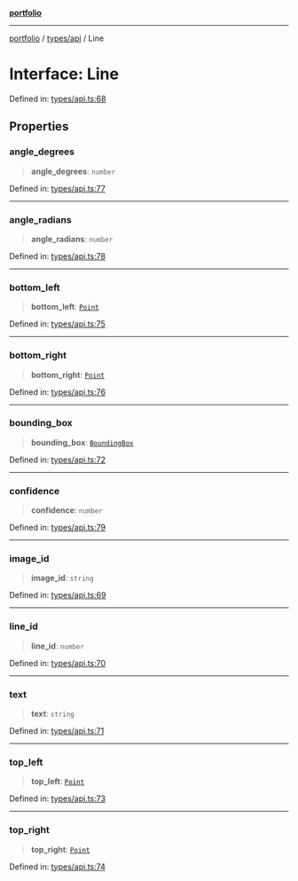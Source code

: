 [**portfolio**](../../../README.md)

***

[portfolio](../../../modules.md) / [types/api](../README.md) / Line

# Interface: Line

Defined in: [types/api.ts:68](https://github.com/tnorlund/Portfolio/blob/9641e1d9d3137d0e5e68571e3b9c8af7666d753e/portfolio/types/api.ts#L68)

## Properties

### angle\_degrees

> **angle\_degrees**: `number`

Defined in: [types/api.ts:77](https://github.com/tnorlund/Portfolio/blob/9641e1d9d3137d0e5e68571e3b9c8af7666d753e/portfolio/types/api.ts#L77)

***

### angle\_radians

> **angle\_radians**: `number`

Defined in: [types/api.ts:78](https://github.com/tnorlund/Portfolio/blob/9641e1d9d3137d0e5e68571e3b9c8af7666d753e/portfolio/types/api.ts#L78)

***

### bottom\_left

> **bottom\_left**: [`Point`](Point.md)

Defined in: [types/api.ts:75](https://github.com/tnorlund/Portfolio/blob/9641e1d9d3137d0e5e68571e3b9c8af7666d753e/portfolio/types/api.ts#L75)

***

### bottom\_right

> **bottom\_right**: [`Point`](Point.md)

Defined in: [types/api.ts:76](https://github.com/tnorlund/Portfolio/blob/9641e1d9d3137d0e5e68571e3b9c8af7666d753e/portfolio/types/api.ts#L76)

***

### bounding\_box

> **bounding\_box**: [`BoundingBox`](BoundingBox.md)

Defined in: [types/api.ts:72](https://github.com/tnorlund/Portfolio/blob/9641e1d9d3137d0e5e68571e3b9c8af7666d753e/portfolio/types/api.ts#L72)

***

### confidence

> **confidence**: `number`

Defined in: [types/api.ts:79](https://github.com/tnorlund/Portfolio/blob/9641e1d9d3137d0e5e68571e3b9c8af7666d753e/portfolio/types/api.ts#L79)

***

### image\_id

> **image\_id**: `string`

Defined in: [types/api.ts:69](https://github.com/tnorlund/Portfolio/blob/9641e1d9d3137d0e5e68571e3b9c8af7666d753e/portfolio/types/api.ts#L69)

***

### line\_id

> **line\_id**: `number`

Defined in: [types/api.ts:70](https://github.com/tnorlund/Portfolio/blob/9641e1d9d3137d0e5e68571e3b9c8af7666d753e/portfolio/types/api.ts#L70)

***

### text

> **text**: `string`

Defined in: [types/api.ts:71](https://github.com/tnorlund/Portfolio/blob/9641e1d9d3137d0e5e68571e3b9c8af7666d753e/portfolio/types/api.ts#L71)

***

### top\_left

> **top\_left**: [`Point`](Point.md)

Defined in: [types/api.ts:73](https://github.com/tnorlund/Portfolio/blob/9641e1d9d3137d0e5e68571e3b9c8af7666d753e/portfolio/types/api.ts#L73)

***

### top\_right

> **top\_right**: [`Point`](Point.md)

Defined in: [types/api.ts:74](https://github.com/tnorlund/Portfolio/blob/9641e1d9d3137d0e5e68571e3b9c8af7666d753e/portfolio/types/api.ts#L74)
